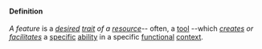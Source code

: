 #### Definition

*A feature* is a *[desired](https://github.com/gcassel/Modular-Organization-Terminology/blob/master/terms/goal.md) [trait](https://github.com/gcassel/Modular-Organization-Terminology/blob/master/terms/trait.md) of a [resource](https://github.com/gcassel/Modular-Organizing-Terminology/blob/master/terms/resource.md)*-- often, a [tool](https://github.com/gcassel/Modular-Organization-Terminology/blob/master/terms/tool.md) --which *[creates](https://github.com/gcassel/Modular-Organization-Terminology/blob/master/terms/create.md) or [facilitates](https://github.com/gcassel/Modular-Organization-Terminology/blob/master/terms/facilitate.md)* a [specific](https://github.com/gcassel/Modular-Organization-Terminology/blob/master/terms/specific.md) [ability](https://github.com/gcassel/Modular-Organization-Terminology/blob/master/terms/ability.md) in a specific [functional](https://github.com/gcassel/Modular-Organization-Terminology/blob/master/terms/function.md) [context](https://github.com/gcassel/Modular-Organization-Terminology/blob/master/terms/context.md).
